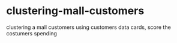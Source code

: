 # clustering-mall-customers
clustering a mall customers 
using customers data cards, score the costumers spending
